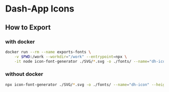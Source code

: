 Dash-App Icons
===============================

## How to Export

### with docker
```bash
docker run --rm --name exports-fonts \
    -v $PWD:/work --workdir="/work" --entrypoint=npx \
    -it node icon-font-generator ./SVG/*.svg -o ./fonts/ --name="dh-icon" --height 100
```

### without docker
```bash
npx icon-font-generator ./SVG/*.svg -o ./fonts/ --name="dh-icon" --height 100
```
